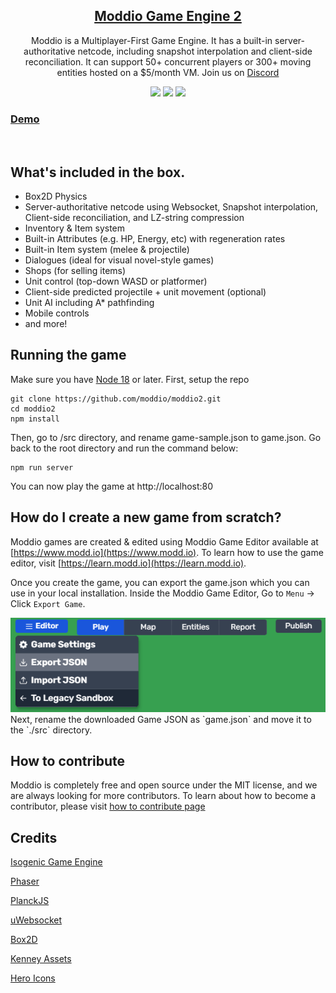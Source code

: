 
<div align="center">
  <h2><a href="https://modd.io">Moddio Game Engine 2</a></h2>
  <p>Moddio is a Multiplayer-First Game Engine. It has a built-in server-authoritative netcode, including snapshot interpolation and client-side reconciliation. It can support 50+ concurrent players or 300+ moving entities hosted on a $5/month VM. Join us on <a href="https://discord.gg/XRe8T7K">Discord</a>
</div>

<div align="center">
  <img src="https://img.shields.io/github/contributors/moddio/moddio2?style=for-the-badge&color=f01313">
  <img src="https://img.shields.io/github/last-commit/moddio/moddio2?style=for-the-badge&color=f01313">
  <img src="https://img.shields.io/github/languages/code-size/moddio/moddio2?style=for-the-badge&color=f01313">
</div>


<h3><a href="http://modd.io/play/two-houses">Demo</a></h3>
<br>

## What's included in the box.
- Box2D Physics
- Server-authoritative netcode using Websocket, Snapshot interpolation, Client-side reconciliation, and LZ-string compression
- Inventory & Item system
- Built-in Attributes (e.g. HP, Energy, etc) with regeneration rates
- Built-in Item system (melee & projectile)
- Dialogues (ideal for visual novel-style games)
- Shops (for selling items)
- Unit control (top-down WASD or platformer)
- Client-side predicted projectile + unit movement (optional)
- Unit AI including A* pathfinding
- Mobile controls
- and more!

## Running the game

Make sure you have [Node 18](https://nodejs.org) or later.
First, setup the repo
```
git clone https://github.com/moddio/moddio2.git
cd moddio2
npm install
```

Then, go to /src directory, and rename game-sample.json to game.json.
Go back to the root directory and run the command below:
```
npm run server
```

You can now play the game at http://localhost:80

## How do I create a new game from scratch?
Moddio games are created & edited using Moddio Game Editor available at [https://www.modd.io](https://www.modd.io).
To learn how to use the game editor, visit [https://learn.modd.io](https://learn.modd.io).

Once you create the game, you can export the game.json which you can use in your local installation.
Inside the Moddio Game Editor, Go to `Menu` -> Click `Export Game`.

<img src="./assets/images/gamejson2.png" width="600" alt="How to get game json in game's in-game editor">
Next, rename the downloaded Game JSON as `game.json` and move it to the `./src` directory.


## How to contribute
Moddio is completely free and open source under the MIT license, and we are always looking for more contributors.
To learn about how to become a contributor, please visit [how to contribute page](https://docs.modd.io/how-to-contribute)


## Credits ##
[Isogenic Game Engine](https://www.isogenicengine.com/)

[Phaser](https://phaser.io/)

[PlanckJS](https://github.com/piqnt/planck.js)

[uWebsocket](https://github.com/uNetworking/uWebSockets)

[Box2D](https://github.com/erincatto/box2d)

[Kenney Assets](https://www.kenney.nl/)

[Hero Icons](https://github.com/tailwindlabs/heroicons)
